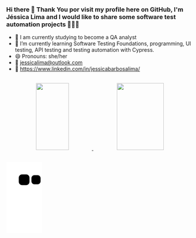 ### Hi there 👋 Thank You por visit my profile here on GitHub, I'm Jéssica Lima and I would like to share some software test automation projects 👩🏾‍💻 


- 🔭 I am currently studying to become a QA analyst
- 🌱 I’m currently learning Software Testing Foundations, programming, UI testing, API testing and testing automation with Cypress.
- 😄 Pronouns: she/her
- 📧 jessicalima@outlook.com
- 💼 https://www.linkedin.com/in/jessicabarbosalima/

 ##
<div align="center">
  <a href="https://github.com/jessicalimma">
  <img height="180em" img width="42%" src="https://github-readme-stats.vercel.app/api?username=jessicalimma&show_icons=true&theme=discord_old_blurple&include_all_commits=true&count_private=true"/>
   <img height="180em" img width="50%" src="https://github-readme-stats.vercel.app/api/top-langs/?username=jessicalimma&layout=compact&langs_count=7&theme=discord_old_blurple"/>
</div>

 ##
 
![Snake animation](https://github.com/jessicalimma/jessicalimma/blob/output/github-contribution-grid-snake.svg)


 

 

 
